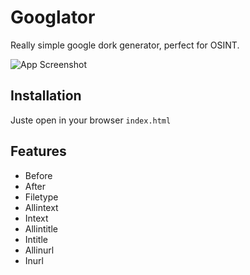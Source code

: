 
# Googlator

Really simple google dork generator, perfect for OSINT.



![App Screenshot](https://cdn.discordapp.com/attachments/691744951868063784/1230489253947899904/capture.gif?ex=6633816b&is=66210c6b&hm=02354f6a65e31584ffafcbed19837ead980e6d11369f2819d0c9c801a7ce3970&)

## Installation

Juste open in your browser ```index.html```

    
## Features

- Before
- After
- Filetype
- Allintext
- Intext
- Allintitle
- Intitle
- Allinurl
- Inurl

